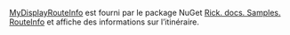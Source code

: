 [MyDisplayRouteInfo](https://github.com/Rick-Anderson/RouteInfo/blob/master/Microsoft.Docs.Samples.RouteInfo/ControllerContextExtensions.cs) est fourni par le package NuGet [Rick. docs. Samples. RouteInfo](https://www.nuget.org/packages/Rick.Docs.Samples.RouteInfo) et affiche des informations sur l’itinéraire.
